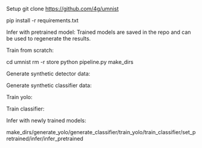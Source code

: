 Setup
git clone https://github.com/4g/umnist

pip install -r requirements.txt

Infer with pretrained model:
Trained models are saved in the repo and can be used to regenerate the results. 


Train from scratch:


cd umnist
rm -r store
python pipeline.py make_dirs

Generate synthetic detector data:

Generate synthetic classifier data:

Train yolo:

Train classifier:

Infer with newly trained models:


make_dirs/generate_yolo/generate_classifier/train_yolo/train_classifier/set_pretrained/infer/infer_pretrained